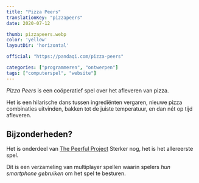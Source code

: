 ```yaml
---
title: "Pizza Peers"
translationKey: "pizzapeers"
date: 2020-07-12

thumb: pizzapeers.webp
color: 'yellow'
layoutDir: 'horizontal'

official: "https://pandaqi.com/pizza-peers"

categories: ["programmeren", "ontwerpen"]
tags: ["computerspel", "website"]
---
```


_Pizza Peers_ is een coöperatief spel over het afleveren van pizza.

Het is een hilarische dans tussen ingrediënten vergaren, nieuwe pizza combinaties uitvinden, bakken tot de juiste temperatuur, en dan nét op tijd afleveren.

## Bijzonderheden?
Het is onderdeel van [The Peerful Project](/en/programming/videogame/the-peerful-project) Sterker nog, het is het allereerste spel.

Dit is een verzameling van multiplayer spellen waarin spelers _hun smartphone gebruiken_ om het spel te besturen.